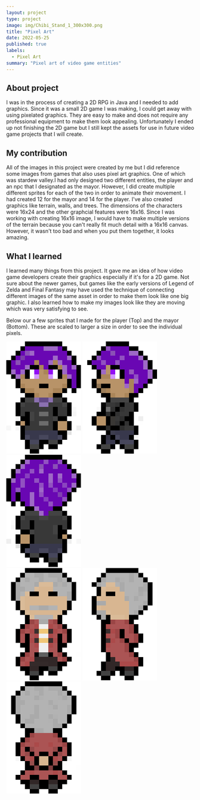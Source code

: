 ```yaml
---
layout: project
type: project
image: img/Chibi_Stand_1_300x300.png
title: "Pixel Art"
date: 2022-05-25
published: true
labels:
  - Pixel Art
summary: "Pixel art of video game entities"
---
```


## About project

I was in the process of creating a 2D RPG in Java and I needed to add graphics. Since it was a small 2D game I was making, I could get away with using pixelated graphics. They are easy to make and does not require any professional equipment to make them look appealing. Unfortunately I ended up not finishing the 2D game but I still kept the assets for use in future video game projects that I will create.  

## My contribution

All of the images in this project were created by me but I did reference some images from games that also uses pixel art graphics. One of which was stardew valley.I had only designed two different entities, the player and an npc that I designated as the mayor. However, I did create multiple different sprites for each of the two in order to animate their movement. I had created 12 for the mayor and 14 for the player. I've also created graphics like terrain, walls, and trees. The dimensions of the characters were 16x24 and the other graphcial features were 16x16. Since I was working with creating 16x16 image, I would have to make multiple versions of the terrain because you can't really fit much detail with a 16x16 canvas. However, it wasn't too bad and when you put them together, it looks amazing.

## What I learned

I learned many things from this project. It gave me an idea of how video game developers create their graphics especially if it's for a 2D game. Not sure about the newer games, but games like the early versions of Legend of Zelda and Final Fantasy may have used the technique of connecting different images of the same asset in order to make them look like one big graphic. I also learned how to make my images look like they are moving which was very satisfying to see.

Below our a few sprites that I made for the player (Top) and the mayor (Bottom). These are scaled to larger a size in order to see the individual pixels.

<div class="text-center p-4">
  <img width="200px" src="../img/Entity/Chibi_Down_1_200.png" class="img-thumbnail" >
  <img width="200px" src="../img/Entity/Chibi_Left_1_200.png" class="img-thumbnail" >
  <img width="200px" src="../img/Entity/Chibi_Up_1_200.png" class="img-thumbnail" >
</div>

<div class="text-center p-4">
  <img width="200px" src="../img/Entity/Mayor_Down_1_200.png" class="img-thumbnail" >
  <img width="200px" src="../img/Entity/Mayor_left_1_200.png" class="img-thumbnail" >
  <img width="200px" src="../img/Entity/Mayor_Back_Stand_1_200.png" class="img-thumbnail" >
</div>



